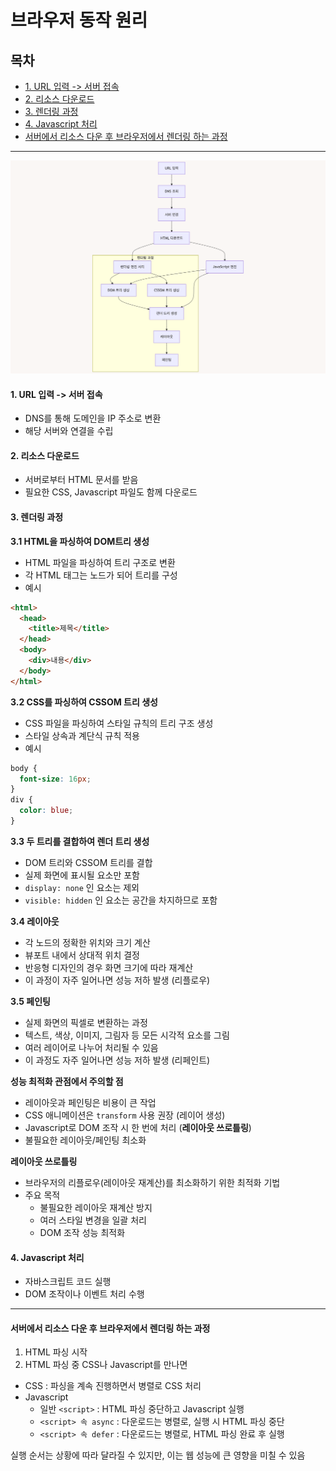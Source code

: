 # 브라우저 동작 원리

## 목차

- [1. URL 입력 -> 서버 접속](#1-url-입력---서버-접속)
- [2. 리소스 다운로드](#2-리소스-다운로드)
- [3. 렌더링 과정](#3-렌더링-과정)
- [4. Javascript 처리](#4-javascript-처리)
- [서버에서 리소스 다운 후 브라우저에서 렌더링 하는 과정](#서버에서-리소스-다운-후-브라우저에서-렌더링-하는-과정)

---

![브라우저 동작 원리](./img/browser_meraid.png)

#### 1. URL 입력 -> 서버 접속

- DNS를 통해 도메인을 IP 주소로 변환
- 해당 서버와 연결을 수립

#### 2. 리소스 다운로드

- 서버로부터 HTML 문서를 받음
- 필요한 CSS, Javascript 파일도 함께 다운로드

#### 3. 렌더링 과정

**3.1 HTML을 파싱하여 DOM트리 생성**

- HTML 파일을 파싱하여 트리 구조로 변환
- 각 HTML 태그는 노드가 되어 트리를 구성
- 예시

```html
<html>
  <head>
    <title>제목</title>
  </head>
  <body>
    <div>내용</div>
  </body>
</html>
```

**3.2 CSS를 파싱하여 CSSOM 트리 생성**

- CSS 파일을 파싱하여 스타일 규칙의 트리 구조 생성
- 스타일 상속과 계단식 규칙 적용
- 예시

```css
body {
  font-size: 16px;
}
div {
  color: blue;
}
```

**3.3 두 트리를 결합하여 렌더 트리 생성**

- DOM 트리와 CSSOM 트리를 결합
- 실제 화면에 표시될 요소만 포함
- `display: none` 인 요소는 제외
- `visible: hidden` 인 요소는 공간을 차지하므로 포함

**3.4 레이아웃**

- 각 노드의 정확한 위치와 크기 계산
- 뷰포트 내에서 상대적 위치 결정
- 반응형 디자인의 경우 화면 크기에 따라 재계산
- 이 과정이 자주 일어나면 성능 저하 발생 (리플로우)

**3.5 페인팅**

- 실제 화면의 픽셀로 변환하는 과정
- 텍스트, 색상, 이미지, 그림자 등 모든 시각적 요소를 그림
- 여러 레이어로 나누어 처리될 수 있음
- 이 과정도 자주 일어나면 성능 저하 발생 (리페인트)

**성능 최적화 관점에서 주의할 점**

- 레이아웃과 페인팅은 비용이 큰 작업
- CSS 애니메이션은 `transform` 사용 권장 (레이어 생성)
- Javascript로 DOM 조작 시 한 번에 처리 (**레이아웃 쓰로틀링**)
- 불필요한 레이아웃/페인팅 최소화

**레이아웃 쓰로틀링**

- 브라우저의 리플로우(레이아웃 재계산)를 최소화하기 위한 최적화 기법
- 주요 목적
  - 불필요한 레이아웃 재계산 방지
  - 여러 스타일 변경을 일괄 처리
  - DOM 조작 성능 최적화

#### 4. Javascript 처리

- 자바스크립트 코드 실행
- DOM 조작이나 이벤트 처리 수행

---

#### 서버에서 리소스 다운 후 브라우저에서 렌더링 하는 과정

1. HTML 파싱 시작
2. HTML 파싱 중 CSS나 Javascript를 만나면

- CSS : 파싱을 계속 진행하면서 병렬로 CSS 처리
- Javascript
  - 일반 `<script>` : HTML 파싱 중단하고 Javascript 실행
  - `<script> 속 async` : 다운로드는 병렬로, 실행 시 HTML 파싱 중단
  - `<script> 속 defer` : 다운로드는 병렬로, HTML 파싱 완료 후 실행

실행 순서는 상황에 따라 달라질 수 있지만, 이는 웹 성능에 큰 영향을 미칠 수 있음
